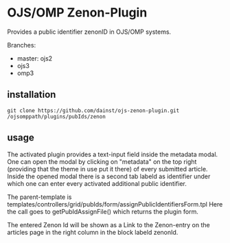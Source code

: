 # OJS/OMP Zenon-Plugin

Provides a public identifier zenonID in OJS/OMP systems.

Branches:
 * master: ojs2
 * ojs3
 * omp3

## installation

    git clone https://github.com/dainst/ojs-zenon-plugin.git /ojsomppath/plugins/pubIds/zenon    
    
## usage

The activated plugin provides a text-input field inside the metadata modal. One can open the modal by clicking on "metadata"  on the top right (providing that the theme in use put it there) of every submitted article. Inside the opened modal there is a second tab labeld as identifier under which one can enter every activated additional public identifier. 

The parent-template is templates/controllers/grid/pubIds/form/assignPublicIdentifiersForm.tpl
Here the call goes to getPubIdAssignFile() which returns the plugin form.

The entered Zenon Id will be shown as a Link to the Zenon-entry on the articles page in the right column in the block labeld zenonId. 
